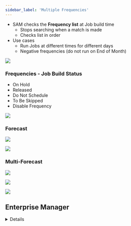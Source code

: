 ```yaml
---
sidebar_label: 'Multiple Frequencies'
---
```


* SAM checks the **Frequency list** at Job build time
  * Stops searching when a match is made
  * Checks list in order
* Use cases
  * Run Jobs at different times for different days
  * Negative frequencies (do not run on End of Month)

![](../static/imgbasic/SM_MultipleFrequencies_Main.png)

### Frequencies - Job Build Status

* On Hold
* Released
* Do Not Schedule
* To Be Skipped
* Disable Frequency

![](../static/imgbasic/SM_MultipleFrequencies_JobBuildStatus.png)

### Forecast

![](../static/imgbasic/SM_Forecast_Button.png)

![](../static/imgbasic/SM_MultipleFrequencies_ForecastOne.png)

### Multi-Forecast

![](../static/imgbasic/SM_Multi-Forecast_Button.png)

![](../static/imgbasic/SM_MultipleFrequencies_MultipleForecast.png)

![](../static/imgbasic/SM_MultipleFrequencies_ThreeFrequencies.png)



## Enterprise Manager

<details>

* SAM checks the **Frequency list** at Job build time
  * Stops searching when a match is made
  * Checks list in order
* Use cases
  * Run Jobs at different times for different days
  * Negative frequencies (do not run on End of Month)

![](../static/imgbasic/260.png)

#### Frequencies - Job Build Status

* On Hold
* Released
* Do Not Schedule
* To Be Skipped
* Disable Frequency

![](../static/imgbasic/261.png)

![](../static/imgbasic/262.png)

#### Forecast

##### Forecast Side-by-Side

![](../static/imgbasic/263.png)

![](../static/imgbasic/264.png)

##### Forecast All

![](../static/imgbasic/265.png)

![](../static/imgbasic/266.png)

![](../static/imgbasic/267.png)

</details>